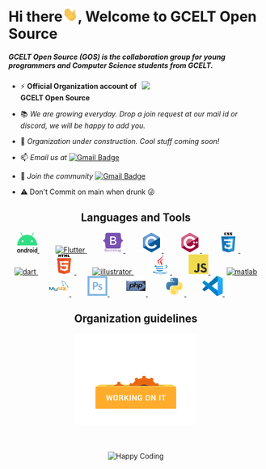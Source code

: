 <h1>Hi there<img src="https://raw.githubusercontent.com/ABSphreak/ABSphreak/master/gifs/Hi.gif" width="30px">, Welcome to GCELT Open Source</h1>

##### GCELT Open Source (GOS) is the collaboration group for young programmers and Computer Science students from GCELT.

<div>
<img align="right" src="https://user-images.githubusercontent.com/67138059/113822290-e05ed080-979a-11eb-80fc-07a931bbfb2b.gif" width="240">

- ⚡ **Official Organization account of GCELT Open Source**

- 📚 *We are growing everyday. Drop a join request at our mail id or discord, we will be happy to add you.*

- :construction: *Organization under construction. Cool stuff coming soon!*


- 📫 *Email us at*  [![Gmail Badge](https://img.shields.io/badge/-adm.gceltos@gmail.com-c14438?style=plastic&logo=Gmail&logoColor=white&link=mailto:chatterjeeu7@gmail.com)](mailto:adm.gceltos@gmail.com)


- 🤝 *Join the community*  [![Gmail Badge](https://img.shields.io/badge/-code@gos-738adb?style=plastic&logo=Discord&logoColor=white&link=mailto:chatterjeeu7@gmail.com)](www.discord.com)

- :warning: Don't Commit on main when drunk :stuck_out_tongue_winking_eye:

</div>
</p>
<h2 align="center">Languages and Tools</h2>
<p align="center"> 
 <a href="https://developer.android.com" target="_blank"> <img src="https://raw.githubusercontent.com/shatanikmahanty/shatanikmahanty/main/assets/android.svg" alt="Android" width="40" height="40"/> </a>&emsp;&emsp;
  <a href="https://flutter.dev" target="_blank"> <img src="https://www.vectorlogo.zone/logos/flutterio/flutterio-icon.svg" alt="Flutter" width="40" height="40"/> </a>&emsp;&emsp;
<a href="https://getbootstrap.com" target="_blank"> <img src="https://raw.githubusercontent.com/devicons/devicon/master/icons/bootstrap/bootstrap-plain-wordmark.svg" alt="bootstrap" width="40" height="40"/> </a> &emsp;&emsp;
<a href="https://www.cprogramming.com/" target="_blank"> <img src="https://raw.githubusercontent.com/devicons/devicon/master/icons/c/c-original.svg" alt="c" width="40" height="40"/> </a> &emsp;&emsp;
<a href="https://www.w3schools.com/cpp/" target="_blank"> <img src="https://raw.githubusercontent.com/devicons/devicon/master/icons/cplusplus/cplusplus-original.svg" alt="cplusplus" width="40" height="40"/> </a> &emsp;&emsp;
<a href="https://www.w3schools.com/css/" target="_blank"> <img src="https://raw.githubusercontent.com/devicons/devicon/master/icons/css3/css3-original-wordmark.svg" alt="css3" width="40" height="40"/> </a> &emsp;&emsp;
<a href="https://dart.dev" target="_blank"> <img src="https://www.vectorlogo.zone/logos/dartlang/dartlang-icon.svg" alt="dart" width="40" height="40"/> </a>&emsp;&emsp;
<a href="https://www.w3.org/html/" target="_blank"> <img src="https://raw.githubusercontent.com/devicons/devicon/master/icons/html5/html5-original-wordmark.svg" alt="html5" width="40" height="40"/> </a> &emsp;&emsp;
<a href="https://www.adobe.com/in/products/illustrator.html" target="_blank"> <img src="https://www.vectorlogo.zone/logos/adobe_illustrator/adobe_illustrator-icon.svg" alt="illustrator" width="40" height="40"/> </a> &emsp;&emsp;
<a href="https://www.java.com" target="_blank"> <img src="https://raw.githubusercontent.com/devicons/devicon/master/icons/java/java-original.svg" alt="java" width="40" height="40"/> </a>&emsp;&emsp;
<a href="https://developer.mozilla.org/en-US/docs/Web/JavaScript" target="_blank"> <img src="https://raw.githubusercontent.com/devicons/devicon/master/icons/javascript/javascript-original.svg" alt="javascript" width="40" height="40"/> </a> &emsp;&emsp;
<a href="https://www.mathworks.com/" target="_blank"> <img src="https://upload.wikimedia.org/wikipedia/commons/2/21/Matlab_Logo.png" alt="matlab" width="40" height="40"/> </a>&emsp;&emsp;
<a href="https://www.mysql.com/" target="_blank"> <img src="https://raw.githubusercontent.com/devicons/devicon/master/icons/mysql/mysql-original-wordmark.svg" alt="mysql" width="40" height="40"/> </a> &emsp;&emsp;
<a href="https://www.photoshop.com/en" target="_blank"> <img src="https://raw.githubusercontent.com/devicons/devicon/master/icons/photoshop/photoshop-line.svg" alt="photoshop" width="40" height="40"/> </a>&emsp;&emsp;
<a href="https://www.php.net" target="_blank"> <img src="https://raw.githubusercontent.com/devicons/devicon/master/icons/php/php-original.svg" alt="php" width="40" height="40"/> </a>&emsp;&emsp;
<a href="https://www.python.org" target="_blank"> <img src="https://raw.githubusercontent.com/devicons/devicon/master/icons/python/python-original.svg" alt="python" width="40" height="40"/> </a>&emsp;&emsp;
<a href="https://code.visualstudio.com/download" target="_blank"> <img src="https://raw.githubusercontent.com/github/explore/80688e429a7d4ef2fca1e82350fe8e3517d3494d/topics/visual-studio-code/visual-studio-code.png" alt="VisualStudioCode" width="40" height="40"/> </a> &emsp;&emsp;
</p>
<h2 align="center">Organization guidelines</h2>
<p align="center">
  <img align="center" src="https://github.com/GCELTIANS2020/GCELTIANS2020/blob/5fccdde4d7c97298046e2b3b1b9a9ff64cfa1ef2/Assets/working%20on.gif" width="240">

<br>
<br>
<br>
<br>
<img src="https://user-images.githubusercontent.com/67138059/113830295-1ce2fa00-97a4-11eb-8287-fcb43ba74c87.png" alt="Happy Coding" align = "center"/>

